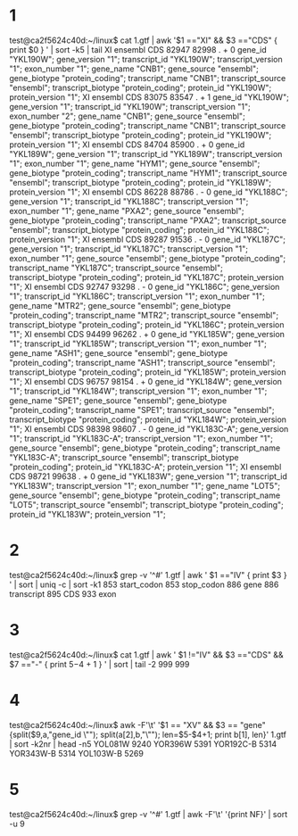 # 1
test@ca2f5624c40d:~/linux$ cat 1.gtf | awk '$1 =="XI" && $3 =="CDS" { print $0 } ' | sort -k5 | tail
XI      ensembl CDS     82947   82998   .       +       0       gene_id "YKL190W"; gene_version "1"; transcript_id "YKL190W"; transcript_version "1"; exon_number "1"; gene_name "CNB1"; gene_source "ensembl"; gene_biotype "protein_coding"; transcript_name "CNB1"; transcript_source "ensembl"; transcript_biotype "protein_coding"; protein_id "YKL190W"; protein_version "1";
XI      ensembl CDS     83075   83547   .       +       1       gene_id "YKL190W"; gene_version "1"; transcript_id "YKL190W"; transcript_version "1"; exon_number "2"; gene_name "CNB1"; gene_source "ensembl"; gene_biotype "protein_coding"; transcript_name "CNB1"; transcript_source "ensembl"; transcript_biotype "protein_coding"; protein_id "YKL190W"; protein_version "1";
XI      ensembl CDS     84704   85900   .       +       0       gene_id "YKL189W"; gene_version "1"; transcript_id "YKL189W"; transcript_version "1"; exon_number "1"; gene_name "HYM1"; gene_source "ensembl"; gene_biotype "protein_coding"; transcript_name "HYM1"; transcript_source "ensembl"; transcript_biotype "protein_coding"; protein_id "YKL189W"; protein_version "1";
XI      ensembl CDS     86228   88786   .       -       0       gene_id "YKL188C"; gene_version "1"; transcript_id "YKL188C"; transcript_version "1"; exon_number "1"; gene_name "PXA2"; gene_source "ensembl"; gene_biotype "protein_coding"; transcript_name "PXA2"; transcript_source "ensembl"; transcript_biotype "protein_coding"; protein_id "YKL188C"; protein_version "1";
XI      ensembl CDS     89287   91536   .       -       0       gene_id "YKL187C"; gene_version "1"; transcript_id "YKL187C"; transcript_version "1"; exon_number "1"; gene_source "ensembl"; gene_biotype "protein_coding"; transcript_name "YKL187C"; transcript_source "ensembl"; transcript_biotype "protein_coding"; protein_id "YKL187C"; protein_version "1";
XI      ensembl CDS     92747   93298   .       -       0       gene_id "YKL186C"; gene_version "1"; transcript_id "YKL186C"; transcript_version "1"; exon_number "1"; gene_name "MTR2"; gene_source "ensembl"; gene_biotype "protein_coding"; transcript_name "MTR2"; transcript_source "ensembl"; transcript_biotype "protein_coding"; protein_id "YKL186C"; protein_version "1";
XI      ensembl CDS     94499   96262   .       +       0       gene_id "YKL185W"; gene_version "1"; transcript_id "YKL185W"; transcript_version "1"; exon_number "1"; gene_name "ASH1"; gene_source "ensembl"; gene_biotype "protein_coding"; transcript_name "ASH1"; transcript_source "ensembl"; transcript_biotype "protein_coding"; protein_id "YKL185W"; protein_version "1";
XI      ensembl CDS     96757   98154   .       +       0       gene_id "YKL184W"; gene_version "1"; transcript_id "YKL184W"; transcript_version "1"; exon_number "1"; gene_name "SPE1"; gene_source "ensembl"; gene_biotype "protein_coding"; transcript_name "SPE1"; transcript_source "ensembl"; transcript_biotype "protein_coding"; protein_id "YKL184W"; protein_version "1";
XI      ensembl CDS     98398   98607   .       -       0       gene_id "YKL183C-A"; gene_version "1"; transcript_id "YKL183C-A"; transcript_version "1"; exon_number "1"; gene_source "ensembl"; gene_biotype "protein_coding"; transcript_name "YKL183C-A"; transcript_source "ensembl"; transcript_biotype "protein_coding"; protein_id "YKL183C-A"; protein_version "1";
XI      ensembl CDS     98721   99638   .       +       0       gene_id "YKL183W"; gene_version "1"; transcript_id "YKL183W"; transcript_version "1"; exon_number "1"; gene_name "LOT5"; gene_source "ensembl"; gene_biotype "protein_coding"; transcript_name "LOT5"; transcript_source "ensembl"; transcript_biotype "protein_coding"; protein_id "YKL183W"; protein_version "1";

# 2
test@ca2f5624c40d:~/linux$ grep -v '^#' 1.gtf | awk ' $1 =="IV" { print $3 } ' | sort | uniq -c | sort -k1
    853 start_codon
    853 stop_codon
    886 gene
    886 transcript
    895 CDS
    933 exon

# 3
test@ca2f5624c40d:~/linux$ cat 1.gtf | awk ' $1 !="IV" && $3 =="CDS" && $7 =="-" { print $5-$4 + 1 } ' | sort | tail -2
999
999

# 4
test@ca2f5624c40d:~/linux$ awk -F'\t' '$1 == "XV" && $3 == "gene" {split($9,a,"gene_id \""); split(a[2],b,"\""); len=$5-$4+1; print b[1], len}' 1.gtf | sort -k2nr | head -n5
YOL081W 9240
YOR396W 5391
YOR192C-B 5314
YOR343W-B 5314
YOL103W-B 5269

# 5
test@ca2f5624c40d:~/linux$ grep -v '^#' 1.gtf | awk -F'\t' '{print NF}' | sort -u
9

